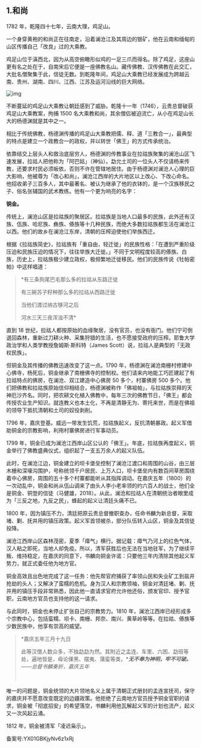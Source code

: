 ## 1.和尚
1782 年，乾隆四十七年，云南大理，鸡足山。


一个身穿黄袍的和尚正在往南走，沿着澜沧江及其周边的银矿，他在云南和缅甸的山区传播自己「改良」过的大乘教。


鸡足山位于滇西北，因为从高空俯瞰形似鸡的一足三爪而得名。除了鸡足，这座山更有名之处在于，自南宋后它便是一座佛教名山。藏传佛教、汉传佛教在此交汇，大批名僧聚集于此，信徒无数。到乾隆年间，鸡足山大乘教已经发展成为跨越云南、贵州、湖南、四川、江西、江苏及运河沿线的巨大网络。


![img](https://pic4.zhimg.com/v2-c330e36cf64fdb28f34530f71bdb57bd.webp)

不断蔓延的鸡足山大乘教让朝廷感到了威胁。乾隆十一年（1746），云贵总督破获鸡足山大乘教案，拘捕 1500 名大乘教和尚，其余僧侣被迫流亡，从小在鸡足山长大的杨德渊就是其中之一。


相比于传统佛教，杨德渊传播的鸡足山大乘教把儒、释、道「三教合一」，最典型的特点是建立一个政教合一的政权，并以转世「佛王」的方式传承统治。


依靠结交上层头人和救治底层穷人，杨德渊的传教事业在拉祜族聚集的澜沧山区飞速发展，拉祜人把他称为「阿巴姑」（神仙）。勐允土司的一位头人不仅请杨来传教，还要求村民必须皈依，否则不许在管辖地居住。由于杨德渊对澜沧人心理的巨大影响，他被尊为「改心和尚」，澜沧江西岸的大片地区以上改心、下改心命名。他招收弟子三百多人，其中最著名、被认为继承了他的衣钵的，是一个汉族移民之子、俗名张辅国的武术教练。他有一个更为响亮的名字：


**铜金。**


传统上，澜沧山区是拉祜族的聚居区。拉祜族是当地人口最多的民族，此外还有汉族、佤族、哈尼族、彝族、傣族等十几种民族，而绝大多数拉祜族都生活在澜沧江以西。他们的故乡在澜沧江东岸，清朝的压榨迫使他们举族西迁。


根据《拉祜族简史》，拉祜族有「重自由，轻迁徙」的民族性格：「在遭到严重阶级压迫和民族压迫的情况下，往往举族大迁徙。」不同于文明程度较高的傣族、白族，历史上，拉祜族极少建立政权，极频繁地迁徙移民。他们的民族传说《牡帕密帕》中这样唱道：



> *有三条狗尾巴毛那么多的拉祜从东路迁徙  
> 
>  有三碗苏子籽种那么多的拉祜从西路迁徙  
> 
>  当他们渡过纳古够河之后  
> 
>  河水三天三夜浑浊不清*


直到 18 世纪，拉祜人都按原始的血缘聚居，没有官员，也没有衙门。他们宁可倒退回森林，重新过刀耕火种、采集狩猎的生活，也不愿接受政府的压榨。耶鲁大学政治学和人类学教授詹姆斯·斯科特（James Scott）说，拉祜人是典型的「无政权民族」。


但铜金及其传播的佛教迅速改变了这一点。1790 年，杨德渊在澜沧南栅村修建中心佛寺，杨死后，铜金继承了南栅佛寺的控制权。他们请来内地能工巧匠建起了有拉祜特点的佛房，在澜沧、双江建造中心佛房 50 多个，村寨佛房 500 多个。他们把佛教和拉祜族原始信仰相结合，杨德渊被称作「佛祖帕」，与拉祜族崇拜的天神厄沙齐名。同时，把农耕文化植入佛教中，每年三次的佛教节日，「佛王」都会传授农业生产知识。就连教义也本土化，不再是清静无为、寄托来世，而是在佛祖的领导下抵抗清朝和土司的奴役剥削。


1796 年，嘉庆登基。威远一带发生饥荒，拉祜族起义，反抗清朝暴政。起义军借助铜金的宗教影响，利用村寨佛房进行军事动员。


1799 年，铜金已成为澜沧江西岸山区公认的「佛王」。年底，拉祜族再度起义，铜金举行了佛教盛典仪式，组织起了一支五万余人的起义队伍。


此时，在澜沧江边，铜金建立的坝卡堡垒控制了澜沧江渡口和周围的山谷，由三层木栅和深壕沟围护，号称统领千户居民、上万人口，坝卡堡垒内有数百间草房围绕着中心佛房，周围的五十多个村寨都能听从其指挥调动。在嘉庆五年（1800）的一次动乱中，铜金和尚从佤山调来了由头人李小老率领的约六百人的战士，他们全是铜金、铜登的信徒（马健雄，2018）。从此，澜沧和拉祜人在清朝统治者眼里成为「三反之地，九反之民」，蜂起的起义让清廷头痛不已。


1800 年，因为镇压不力，清廷把原云贵总督撤职查办，任命书麟为新总督，采取堵、剿、抚并用的镇压政策。起义军首领被杀，部分队伍转入山区，铜金及其信徒投降。


澜沧江西岸山区森林茂密，夏季「瘴气」横行。据记载：瘴气乃河上的红色气体，汉人粘之即死，当地人却免疫。所以，清军获胜后也无法在当地驻军，为了继续平叛、维持稳定，在嘉庆的同意下，书麟向铜金许诺：只要他三年内清除其他起义军势力，就正式委任他为地方官。


铜金高效且出色地完成了这一任务：他先帮官府捕获了率领山民和失业矿工到盐井抢劫的头人；又解决了蛮糯的危机。身为汉人和宗教领袖，铜金对清廷堵、剿、抚并用的镇压手段非常熟悉，因此他一直请求官府允许他还俗，颁发官印、授予官职，云南地方官员也支持他的这一请求。


与此同时，铜金也未停止扩张自己的宗教势力。1810 年，澜沧江西岸已经形成多个宗教中心，包括蛮糯、坝卡、南栅、邦奈、南兴、黄草岭等等。在拉祜、傣族等少数民族中，他享有崇高的威望。



> *嘉庆五年三月十九日  
> 
>  此等汉僧人数众多，不独勐勐为然。其附近之孟连、车里、六困、勐班等处，遍地皆是，毋论倮黑、摆夷、蒲蛮等类，****无不奉为神明，牢不可破。*** *——总督书麟奏折，嘉庆五年*  
> 
>  


唯一的问题是，铜金统领的大片领地名义上属于清朝正式册封的孟连宣抚司，保守的嘉庆并不愿意改变既定的边疆政策。他拒绝了云南地方官员授予铜金官职的请求，铜金被「彻底招安」的希望落空，书麟利用他瓦解起义军的计划也流产，起义又一次风起云涌。


1812 年，铜金被清军「凌迟枭示」。


备案号:YX01GBKjyNv6z1xRj

